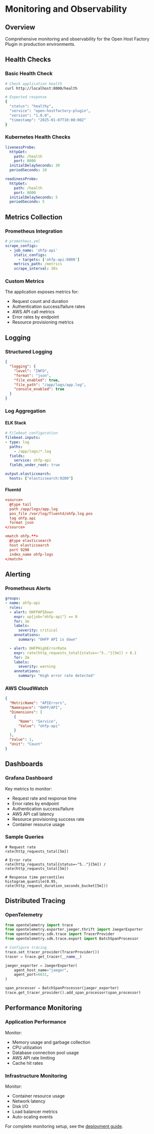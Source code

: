 # Monitoring and Observability

## Overview

Comprehensive monitoring and observability for the Open Host Factory Plugin in production environments.

## Health Checks

### Basic Health Check

```bash
# Check application health
curl http://localhost:8000/health

# Expected response
{
  "status": "healthy",
  "service": "open-hostfactory-plugin",
  "version": "1.0.0",
  "timestamp": "2025-01-07T10:00:00Z"
}
```

### Kubernetes Health Checks

```yaml
livenessProbe:
  httpGet:
    path: /health
    port: 8000
  initialDelaySeconds: 30
  periodSeconds: 10

readinessProbe:
  httpGet:
    path: /health
    port: 8000
  initialDelaySeconds: 5
  periodSeconds: 5
```

## Metrics Collection

### Prometheus Integration

```yaml
# prometheus.yml
scrape_configs:
  - job_name: 'ohfp-api'
    static_configs:
      - targets: ['ohfp-api:8000']
    metrics_path: /metrics
    scrape_interval: 30s
```

### Custom Metrics

The application exposes metrics for:

- Request count and duration
- Authentication success/failure rates
- AWS API call metrics
- Error rates by endpoint
- Resource provisioning metrics

## Logging

### Structured Logging

```json
{
  "logging": {
    "level": "INFO",
    "format": "json",
    "file_enabled": true,
    "file_path": "/app/logs/app.log",
    "console_enabled": true
  }
}
```

### Log Aggregation

#### ELK Stack

```yaml
# Filebeat configuration
filebeat.inputs:
- type: log
  paths:
    - /app/logs/*.log
  fields:
    service: ohfp-api
  fields_under_root: true

output.elasticsearch:
  hosts: ["elasticsearch:9200"]
```

#### Fluentd

```conf
<source>
  @type tail
  path /app/logs/app.log
  pos_file /var/log/fluentd/ohfp.log.pos
  tag ohfp.api
  format json
</source>

<match ohfp.**>
  @type elasticsearch
  host elasticsearch
  port 9200
  index_name ohfp-logs
</match>
```

## Alerting

### Prometheus Alerts

```yaml
groups:
- name: ohfp-api
  rules:
  - alert: OHFPAPIDown
    expr: up{job="ohfp-api"} == 0
    for: 1m
    labels:
      severity: critical
    annotations:
      summary: "OHFP API is down"

  - alert: OHFPHighErrorRate
    expr: rate(http_requests_total{status=~"5.."}[5m]) > 0.1
    for: 2m
    labels:
      severity: warning
    annotations:
      summary: "High error rate detected"
```

### AWS CloudWatch

```json
{
  "MetricName": "APIErrors",
  "Namespace": "OHFP/API",
  "Dimensions": [
    {
      "Name": "Service",
      "Value": "ohfp-api"
    }
  ],
  "Value": 1,
  "Unit": "Count"
}
```

## Dashboards

### Grafana Dashboard

Key metrics to monitor:

- Request rate and response time
- Error rates by endpoint
- Authentication success/failure
- AWS API call latency
- Resource provisioning success rate
- Container resource usage

### Sample Queries

```promql
# Request rate
rate(http_requests_total[5m])

# Error rate
rate(http_requests_total{status=~"5.."}[5m]) / rate(http_requests_total[5m])

# Response time percentiles
histogram_quantile(0.95, rate(http_request_duration_seconds_bucket[5m]))
```

## Distributed Tracing

### OpenTelemetry

```python
from opentelemetry import trace
from opentelemetry.exporter.jaeger.thrift import JaegerExporter
from opentelemetry.sdk.trace import TracerProvider
from opentelemetry.sdk.trace.export import BatchSpanProcessor

# Configure tracing
trace.set_tracer_provider(TracerProvider())
tracer = trace.get_tracer(__name__)

jaeger_exporter = JaegerExporter(
    agent_host_name="jaeger",
    agent_port=6831,
)

span_processor = BatchSpanProcessor(jaeger_exporter)
trace.get_tracer_provider().add_span_processor(span_processor)
```

## Performance Monitoring

### Application Performance

Monitor:
- Memory usage and garbage collection
- CPU utilization
- Database connection pool usage
- AWS API rate limiting
- Cache hit rates

### Infrastructure Monitoring

Monitor:
- Container resource usage
- Network latency
- Disk I/O
- Load balancer metrics
- Auto-scaling events

For complete monitoring setup, see the [deployment guide](readme.md).
